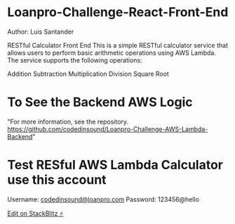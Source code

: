 # Loanpro-Challenge-React-Front-End

Author: Luis Santander

RESTful Calculator Front End
This is a simple RESTful calculator service that allows users to perform basic arithmetic operations using AWS Lambda. The service supports the following operations:

Addition
Subtraction
Multiplication
Division
Square Root

# To See the Backend AWS Logic

"For more information, see the repository. https://github.com/codedinsound/Loanpro-Challenge-AWS-Lambda-Backend"

# Test RESful AWS Lambda Calculator use this account

Username: codedinsound@loanpro.com
Password: 123456@hello

[Edit on StackBlitz ⚡️](https://stackblitz.com/edit/react-ts-wjmen9)
